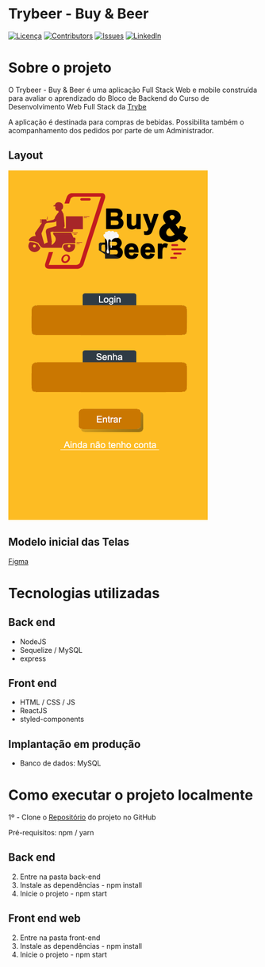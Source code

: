 # Trybeer - Buy & Beer

[![Licença][licenca-shield]][licenca-url]
[![Contributors][contributors-shield]][contributors-url]
[![Issues][issues-shield]][issues-url]
[![LinkedIn][linkedin-shield]][linkedin-url]

# Sobre o projeto

O Trybeer - Buy & Beer é uma aplicação Full Stack Web e mobile construída para avaliar o aprendizado do Bloco de Backend do Curso de Desenvolvimento Web Full Stack da [Trybe](https://www.betrybe.com/ "Site da Trybe")

A aplicação é destinada para compras de bebidas. Possibilita também o acompanhamento dos pedidos por parte de um Administrador.

## Layout
![Login](https://github.com/renatomak/trybeer/blob/master/assets/login.png)
<!-- ![Mobile 1](https://github.com/acenelio/assets/raw/main/sds1/mobile1.png) ![Mobile 2](https://github.com/acenelio/assets/raw/main/sds1/mobile2.png)



![Web 2](https://github.com/acenelio/assets/raw/main/sds1/web2.png) -->

## Modelo inicial das Telas

[Figma](https://www.figma.com/file/tzP4txu6Uy0qCxVZWdWMBO/TryBeer?node-id=0%3A1)

# Tecnologias utilizadas

## Back end

- NodeJS
- Sequelize / MySQL
- express

## Front end

- HTML / CSS / JS
- ReactJS
- styled-components

## Implantação em produção

<!-- - Back end: Heroku
- Front end web: Netlify -->

- Banco de dados: MySQL

# Como executar o projeto localmente

1º - Clone o [Repositório](https://github.com/renatomak/trybeer) do projeto no GitHub

Pré-requisitos: npm / yarn

## Back end

2. Entre na pasta back-end
3. Instale as dependências - npm install
4. Inicie o projeto - npm start

## Front end web

2. Entre na pasta front-end
3. Instale as dependências - npm install
4. Inicie o projeto - npm start

[licenca-shield]: https://img.shields.io/github/license/renatomak/trybeer?style=for-the-badge
[licenca-url]: (https://github.com/renatomak/trybeer/blob/master/LICENSE)
[contributors-shield]: https://img.shields.io/github/contributors/renatomak/trybeer.svg?style=for-the-badge
[contributors-url]: https://github.com/renatomak/trybeer/graphs/contributors
[issues-shield]: https://img.shields.io/github/issues/renatomak/trybeer/issues.svg?style=for-the-badge
[issues-url]: https://github.com/renatomak/trybeer/issues
[linkedin-shield]: https://img.shields.io/badge/-LinkedIn-black.svg?style=for-the-badge&logo=linkedin&colorB=555
[linkedin-url]: https://www.linkedin.com/in/renatomarques-dev-web/
[product-screenshot]: images/screenshot.png
